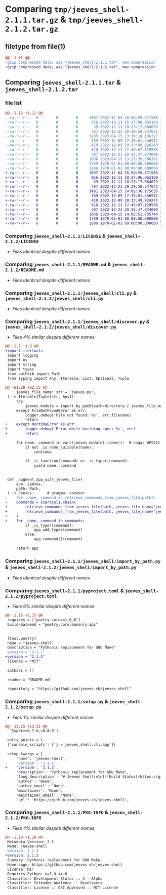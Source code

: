 # Comparing `tmp/jeeves_shell-2.1.1.tar.gz` & `tmp/jeeves_shell-2.1.2.tar.gz`

## filetype from file(1)

```diff
@@ -1 +1 @@
-gzip compressed data, was "jeeves_shell-2.1.1.tar", max compression
+gzip compressed data, was "jeeves_shell-2.1.2.tar", max compression
```

## Comparing `jeeves_shell-2.1.1.tar` & `jeeves_shell-2.1.2.tar`

### file list

```diff
@@ -1,12 +1,12 @@
--rw-r--r--   0        0        0     1097 2022-11-04 16:58:55.671588 jeeves_shell-2.1.1/LICENSE
--rw-r--r--   0        0        0      956 2022-12-11 18:27:06.062169 jeeves_shell-2.1.1/README.md
--rw-r--r--   0        0        0       39 2022-12-11 18:23:17.084079 jeeves_shell-2.1.1/jeeves_shell/__init__.py
--rw-r--r--   0        0        0      797 2022-12-23 20:39:58.547042 jeeves_shell-2.1.1/jeeves_shell/cli.py
--rw-r--r--   0        0        0     3205 2023-04-15 13:30:18.136327 jeeves_shell-2.1.1/jeeves_shell/discover.py
--rw-r--r--   0        0        0      189 2022-12-09 17:35:01.246912 jeeves_shell-2.1.1/jeeves_shell/entry_points.py
--rw-r--r--   0        0        0      420 2022-12-09 20:33:49.924243 jeeves_shell-2.1.1/jeeves_shell/errors.py
--rw-r--r--   0        0        0      620 2022-12-11 17:45:07.129586 jeeves_shell-2.1.1/jeeves_shell/import_by_path.py
--rw-r--r--   0        0        0      307 2022-12-23 20:35:47.874000 jeeves_shell-2.1.1/jeeves_shell/jeeves.py
--rw-r--r--   0        0        0     1606 2023-04-15 13:21:35.506382 jeeves_shell-2.1.1/pyproject.toml
--rw-r--r--   0        0        0     1789 1970-01-01 00:00:00.000000 jeeves_shell-2.1.1/setup.py
--rw-r--r--   0        0        0     1896 1970-01-01 00:00:00.000000 jeeves_shell-2.1.1/PKG-INFO
+-rw-r--r--   0        0        0     1097 2022-11-04 16:58:55.671588 jeeves_shell-2.1.2/LICENSE
+-rw-r--r--   0        0        0      956 2022-12-11 18:27:06.062169 jeeves_shell-2.1.2/README.md
+-rw-r--r--   0        0        0       39 2022-12-11 18:23:17.084079 jeeves_shell-2.1.2/jeeves_shell/__init__.py
+-rw-r--r--   0        0        0      797 2022-12-23 20:39:58.547042 jeeves_shell-2.1.2/jeeves_shell/cli.py
+-rw-r--r--   0        0        0     3491 2023-04-15 14:02:36.175635 jeeves_shell-2.1.2/jeeves_shell/discover.py
+-rw-r--r--   0        0        0      189 2022-12-09 17:35:01.246912 jeeves_shell-2.1.2/jeeves_shell/entry_points.py
+-rw-r--r--   0        0        0      420 2022-12-09 20:33:49.924243 jeeves_shell-2.1.2/jeeves_shell/errors.py
+-rw-r--r--   0        0        0      620 2022-12-11 17:45:07.129586 jeeves_shell-2.1.2/jeeves_shell/import_by_path.py
+-rw-r--r--   0        0        0      307 2022-12-23 20:35:47.874000 jeeves_shell-2.1.2/jeeves_shell/jeeves.py
+-rw-r--r--   0        0        0     1606 2023-04-15 14:02:51.735740 jeeves_shell-2.1.2/pyproject.toml
+-rw-r--r--   0        0        0     1789 1970-01-01 00:00:00.000000 jeeves_shell-2.1.2/setup.py
+-rw-r--r--   0        0        0     1896 1970-01-01 00:00:00.000000 jeeves_shell-2.1.2/PKG-INFO
```

### Comparing `jeeves_shell-2.1.1/LICENSE` & `jeeves_shell-2.1.2/LICENSE`

 * *Files identical despite different names*

### Comparing `jeeves_shell-2.1.1/README.md` & `jeeves_shell-2.1.2/README.md`

 * *Files identical despite different names*

### Comparing `jeeves_shell-2.1.1/jeeves_shell/cli.py` & `jeeves_shell-2.1.2/jeeves_shell/cli.py`

 * *Files identical despite different names*

### Comparing `jeeves_shell-2.1.1/jeeves_shell/discover.py` & `jeeves_shell-2.1.2/jeeves_shell/discover.py`

 * *Files 4% similar despite different names*

```diff
@@ -1,7 +1,8 @@
+import itertools
 import logging
 import os
 import string
 import types
 from pathlib import Path
 from typing import Any, Iterable, List, Optional, Tuple
 
@@ -61,28 +62,35 @@
     jeeves_file_name: str = 'jeeves.py',
 ) -> Iterable[Tuple[str, Any]]:
     try:
         jeeves_module = import_by_path(path=directory / jeeves_file_name)
     except FileNotFoundError as err:
         logger.debug('File not found: %s', err.filename)
         return
+    except RuntimeError as err:
+        logger.debug('Error while building spec: %s', err)
+        return
 
     for name, command in vars(jeeves_module).items():  # noqa: WPS421
         if not _is_name_suitable(name):
             continue
 
         if _is_function(command) or _is_typer(command):
             yield name, command
 
 
 def _augment_app_with_jeeves_file(
     app: Jeeves,
     path: Path,
 ) -> Jeeves:      # pragma: nocover
-    for _name, command in retrieve_commands_from_jeeves_file(path):
+    commands = itertools.chain(
+        retrieve_commands_from_jeeves_file(path, jeeves_file_name='jeeves.py'),
+        retrieve_commands_from_jeeves_file(path, jeeves_file_name='jeeves'),
+    )
+    for _name, command in commands:
         if _is_typer(command):
             app.add_typer(command)
         else:
             app.command()(command)
 
     return app
```

### Comparing `jeeves_shell-2.1.1/jeeves_shell/import_by_path.py` & `jeeves_shell-2.1.2/jeeves_shell/import_by_path.py`

 * *Files identical despite different names*

### Comparing `jeeves_shell-2.1.1/pyproject.toml` & `jeeves_shell-2.1.2/pyproject.toml`

 * *Files 6% similar despite different names*

```diff
@@ -2,15 +2,15 @@
 requires = ["poetry-core>=1.0.0"]
 build-backend = "poetry.core.masonry.api"
 
 
 [tool.poetry]
 name = "jeeves-shell"
 description = "Pythonic replacement for GNU Make"
-version = "2.1.1"
+version = "2.1.2"
 license = "MIT"
 
 authors = []
 
 readme = "README.md"
 
 repository = "https://github.com/jeeves-sh/jeeves-shell"
```

### Comparing `jeeves_shell-2.1.1/setup.py` & `jeeves_shell-2.1.2/setup.py`

 * *Files 1% similar despite different names*

```diff
@@ -13,15 +13,15 @@
  'typer>=0.7.0,<0.8.0']
 
 entry_points = \
 {'console_scripts': ['j = jeeves_shell.cli:app']}
 
 setup_kwargs = {
     'name': 'jeeves-shell',
-    'version': '2.1.1',
+    'version': '2.1.2',
     'description': 'Pythonic replacement for GNU Make',
     'long_description': '# Jeeves Shell\n\n[![Build Status](https://github.com/jeeves-sh/jeeves-shell/workflows/test/badge.svg?branch=master&event=push)](https://github.com/jeeves-sh/jeeves-shell/actions?query=workflow%3Atest)\n[![codecov](https://codecov.io/gh/jeeves-sh/jeeves-shell/branch/master/graph/badge.svg)](https://codecov.io/gh/jeeves-sh/jeeves-shell)\n[![Python Version](https://img.shields.io/pypi/pyversions/jeeves-shell.svg)](https://pypi.org/project/jeeves-shell/)\n[![wemake-python-styleguide](https://img.shields.io/badge/style-wemake-000000.svg)](https://github.com/wemake-services/wemake-python-styleguide)\n\nA Pythonic replacement for GNU Make, with re-usability and modularity added as a bonus.\n\n\n## Installation\n\n```bash\npip install jeeves-shell\n```\n\n## License\n\n[MIT](https://github.com/jeeves-sh/jeeves-shell/blob/master/LICENSE)\n\n\n## Credits\n\nThis project was generated with [`wemake-python-package`](https://github.com/wemake-services/wemake-python-package).\n\n',
     'author': 'None',
     'author_email': 'None',
     'maintainer': 'None',
     'maintainer_email': 'None',
     'url': 'https://github.com/jeeves-sh/jeeves-shell',
```

### Comparing `jeeves_shell-2.1.1/PKG-INFO` & `jeeves_shell-2.1.2/PKG-INFO`

 * *Files 4% similar despite different names*

```diff
@@ -1,10 +1,10 @@
 Metadata-Version: 2.1
 Name: jeeves-shell
-Version: 2.1.1
+Version: 2.1.2
 Summary: Pythonic replacement for GNU Make
 Home-page: https://github.com/jeeves-sh/jeeves-shell
 License: MIT
 Requires-Python: >=3.8,<4.0
 Classifier: Development Status :: 3 - Alpha
 Classifier: Intended Audience :: Developers
 Classifier: License :: OSI Approved :: MIT License
```

